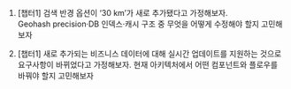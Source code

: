 1. [챕터1] 검색 반경 옵션이 ‘30 km’가 새로 추가됐다고 가정해보자. Geohash precision·DB 인덱스·캐시 구조 중 무엇을 어떻게 수정해야 할지 고민해보자

2. [챕터1] 새로 추가되는 비즈니스 데이터에 대해 실시간 업데이트를 지원하는 것으로 요구사항이 바뀌었다고 가정해보자. 현재 아키텍처에서 어떤 컴포넌트와 플로우를 바꿔야 할지 고민해보자

